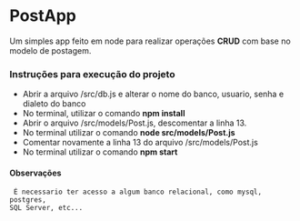 # PostApp

Um simples app feito em node para realizar operações __CRUD__ com base no modelo de postagem.

### Instruções para execução do projeto

  - Abrir a arquivo /src/db.js e alterar  o nome do banco, usuario, senha e dialeto do banco 
  - No terminal, utilizar o comando __npm install__
  - Abrir o arquivo /src/models/Post.js, descomentar a linha 13.
  - No terminal utilizar o comando __node src/models/Post.js__
  - Comentar novamente a linha 13 do arquivo /src/models/Post.js
  - No terminal utilizar o comando __npm start__    
#### Observações
     É necessario ter acesso a algum banco relacional, como mysql, postgres,
    SQL Server, etc...
